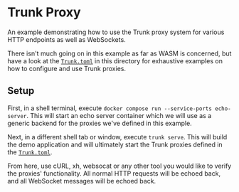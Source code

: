 Trunk Proxy
===========
An example demonstrating how to use the Trunk proxy system for various HTTP endpoints as well as WebSockets.

There isn't much going on in this example as far as WASM is concerned, but have a look at the [`Trunk.toml`](./Trunk.toml) in this directory for exhaustive examples on how to configure and use Trunk proxies.

## Setup
First, in a shell terminal, execute `docker compose run --service-ports echo-server`. This will start an echo server container which we will use as a generic backend for the proxies we've defined in this example.

Next, in a different shell tab or window, execute `trunk serve`. This will build the demo application and will ultimately start the Trunk proxies defined in the [`Trunk.toml`](./Trunk.toml).

From here, use cURL, xh, websocat or any other tool you would like to verify the proxies' functionality. All normal HTTP requests will be echoed back, and all WebSocket messages will be echoed back.
